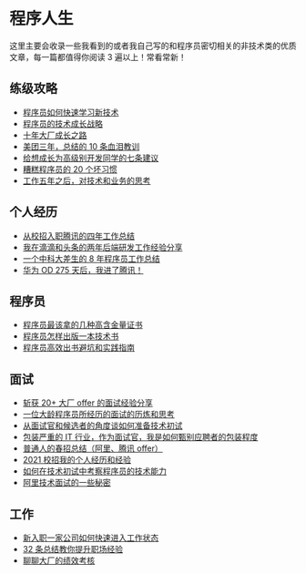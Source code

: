 # 程序人生

<!-- @include: @small-advertisement.snippet.md -->

这里主要会收录一些我看到的或者我自己写的和程序员密切相关的非技术类的优质文章，每一篇都值得你阅读 3 遍以上！常看常新！

## 练级攻略

- [程序员如何快速学习新技术](./advanced-programmer/programmer-quickly-learn-new-technology.md)
- [程序员的技术成长战略](./advanced-programmer/the-growth-strategy-of-the-technological-giant.md)
- [十年大厂成长之路](./advanced-programmer/ten-years-of-dachang-growth-road.md)
- [美团三年，总结的 10 条血泪教训](./advanced-programmer/meituan-three-year-summary-lesson-10.md)
- [给想成长为高级别开发同学的七条建议](./advanced-programmer/seven-tips-for-becoming-an-advanced-programmer.md)
- [糟糕程序员的 20 个坏习惯](./advanced-programmer/20-bad-habits-of-bad-programmers.md)
- [工作五年之后，对技术和业务的思考](./advanced-programmer/thinking-about-technology-and-business-after-five-years-of-work.md)

## 个人经历

- [从校招入职腾讯的四年工作总结](./personal-experience/four-year-work-in-tencent-summary.md)
- [我在滴滴和头条的两年后端研发工作经验分享](./personal-experience/two-years-of-back-end-develop--experience-in-didi-and-toutiao.md)
- [一个中科大差生的 8 年程序员工作总结](./personal-experience/8-years-programmer-work-summary.md)
- [华为 OD 275 天后，我进了腾讯！](./personal-experience/huawei-od-275-days.md)

## 程序员

- [程序员最该拿的几种高含金量证书](./programmer/high-value-certifications-for-programmers.md)
- [程序员怎样出版一本技术书](./programmer/how-do-programmers-publish-a-technical-book.md)
- [程序员高效出书避坑和实践指南](./programmer/efficient-book-publishing-and-practice-guide.md)

## 面试

- [斩获 20+ 大厂 offer 的面试经验分享](./interview/the-experience-of-get-offer-from-over-20-big-companies.md)
- [一位大龄程序员所经历的面试的历炼和思考](./interview/the-experience-and-thinking-of-an-interview-experienced-by-an-older-programmer.md)
- [从面试官和候选者的角度谈如何准备技术初试](./interview/technical-preliminary-preparation.md)
- [包装严重的 IT 行业，作为面试官，我是如何甄别应聘者的包装程度](./interview/screen-candidates-for-packaging.md)
- [普通人的春招总结（阿里、腾讯 offer）](./interview/summary-of-spring-recruitment.md)
- [2021 校招我的个人经历和经验](./interview/my-personal-experience-in-2021.md)
- [如何在技术初试中考察程序员的技术能力](./interview/how-to-examine-the-technical-ability-of-programmers-in-the-first-test-of-technology.md)
- [阿里技术面试的一些秘密](./interview/some-secrets-about-alibaba-interview.md)

## 工作

- [新入职一家公司如何快速进入工作状态](./work/get-into-work-mode-quickly-when-you-join-a-company.md)
- [32 条总结教你提升职场经验](./work/32-tips-improving-career.md)
- [聊聊大厂的绩效考核](./work/employee-performance.md)

<!-- @include: @article-footer.snippet.md -->
